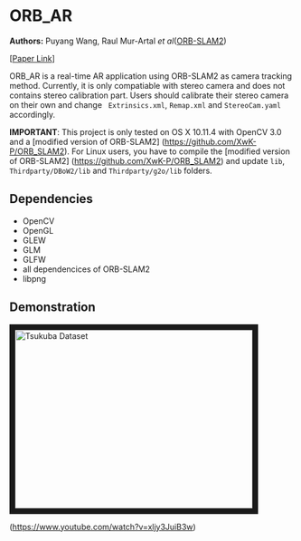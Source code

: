 # ORB_AR
**Authors:** Puyang Wang, Raul Mur-Artal *et al*([ORB-SLAM2](https://github.com/raulmur/ORB_SLAM2))

[[Paper Link](https://www.dropbox.com/s/shefazbiha0atsh/augmented-reality-application.pdf?dl=0)]  

ORB_AR is a real-time AR application using ORB-SLAM2 as camera tracking method. Currently, it is only compatiable with stereo camera and does not contains stereo calibration part. Users should calibrate their stereo camera on their own and change ``` Extrinsics.xml```, ```Remap.xml``` and ```StereoCam.yaml``` accordingly.

**IMPORTANT**: This project is only tested on OS X 10.11.4 with OpenCV 3.0 and a [modified version of ORB-SLAM2] (https://github.com/XwK-P/ORB_SLAM2). For Linux users, you have to compile the [modified version of ORB-SLAM2] (https://github.com/XwK-P/ORB_SLAM2) and update ```lib```, ```Thirdparty/DBoW2/lib``` and ```Thirdparty/g2o/lib``` folders.

## Dependencies
* OpenCV
* OpenGL
* GLEW
* GLM
* GLFW
* all dependencices of ORB-SLAM2
* libpng

## Demonstration
<a href="http://www.youtube.com/watch?feature=player_embedded&v=xljy3JuiB3w
" target="_blank"><img src="http://img.youtube.com/vi/xljy3JuiB3w/0.jpg" 
alt="Tsukuba Dataset" width="420" height="315" border="10" /></a>

(https://www.youtube.com/watch?v=xljy3JuiB3w)
